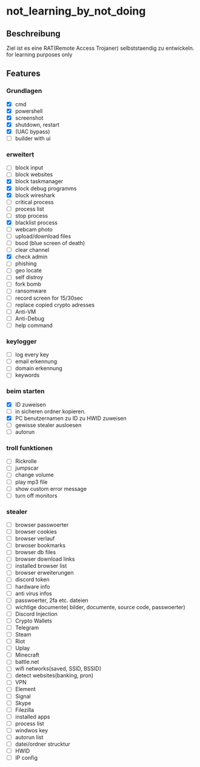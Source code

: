 # not_learning_by_not_doing
## Beschreibung
Ziel ist es eine RAT(Remote Access Trojaner) selbststaendig zu entwickeln.
for learning purposes only
## Features
### Grundlagen
- [X] cmd
- [X] powershell
- [X] screenshot
- [X] shutdown, restart
- [X] (UAC bypass)
- [ ] builder with ui
### erweitert
- [ ] block input
- [ ] block websites
- [X] block taskmanager
- [X] block debug programms
- [X] block wireshark
- [ ] critical process
- [ ] process list
- [ ] stop process
- [X] blacklist process
- [ ] webcam photo
- [ ] upload/download files
- [ ] bsod (blue screen of death)
- [ ] clear channel
- [X] check admin
- [ ] phishing
- [ ] geo locate
- [ ] self distroy
- [ ] fork bomb
- [ ] ransomware
- [ ] record screen for 15/30sec
- [ ] replace copied crypto adresses
- [ ] Anti-VM
- [ ] Anti-Debug
- [ ] help command
### keylogger
- [ ] log every key
- [ ] email erkennung
- [ ] domain erkennung
- [ ] keywords
### beim starten
- [X] ID zuweisen
- [ ] in sicheren ordner kopieren.
- [X] PC benutzernamen zu ID zu HWID zuweisen
- [ ] gewisse stealer ausloesen
- [ ] autorun
### troll funktionen
- [ ] Rickrolle
- [ ] jumpscar
- [ ] change volume
- [ ] play mp3 file
- [ ] show custom error message
- [ ] turn off monitors
### stealer
- [ ] browser passwoerter
- [ ] browser cookies
- [ ] browser verlauf
- [ ] brwoser bookmarks
- [ ] browser db files
- [ ] browser download links
- [ ] installed browser list
- [ ] browser erweiterungen
- [ ] discord token
- [ ] hardware info
- [ ] anti virus infos
- [ ] passwoerter, 2fa etc. dateien
- [ ] wichtige documente( bilder, documente, source code, passwoerter)
- [ ] Discord Injection
- [ ] Crypto Wallets
- [ ] Telegram
- [ ] Steam 
- [ ] Riot
- [ ] Uplay
- [ ] Minecraft
- [ ] battle.net
- [ ] wifi networks(saved, SSID, BSSID)
- [ ] detect websites(banking, pron)
- [ ] VPN
- [ ] Element
- [ ] Signal
- [ ] Skype
- [ ] Filezilla
- [ ] installed apps
- [ ] process list
- [ ] windwos key
- [ ] autorun list
- [ ] datei/ordner strucktur
- [ ] HWID
- [ ] IP config
